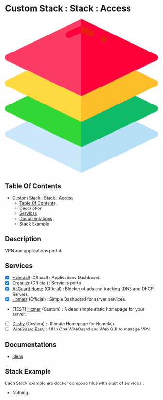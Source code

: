 # Custom Stack : Stack : Access

![Icon](../../icon.png)

## Table Of Contents

- [Custom Stack : Stack : Access](#custom-stack--stack--access)
  - [Table Of Contents](#table-of-contents)
  - [Description](#description)
  - [Services](#services)
  - [Documentations](#documentations)
  - [Stack Example](#stack-example)

## Description

VPN and applications portal.

## Services

- [X] [Heimdall](https://heimdall.site/) (Official) : Applications Dashboard.
- [X] [Organizr](https://organizr.app/) (Official) : Services portal.
- [X] [AdGuard Home](https://adguard.com/en/adguard-home/overview.html) (Official) : Blocker of ads and tracking (DNS and DHCP Server).
- [X] [Homarr](https://github.com/ajnart/homarr) (Official) : Simple Dashboard for server services.
- [TEST] [Homer](https://github.com/bastienwirtz/homer) (Custom) : A dead simple static homepage for your server.
- [ ] [Dashy](https://dashy.to/) (Custom) : Ultimate Homepage for Homelab.
- [ ] [WireGuard Easy](https://github.com/wg-easy/wg-easy) : All In One WireGuard and Web GUI to manage VPN.

## Documentations

- [Ideas](./docs/ideas.md)

## Stack Example

Each Stack example are docker compose files with a set of services :

- Nothing.
